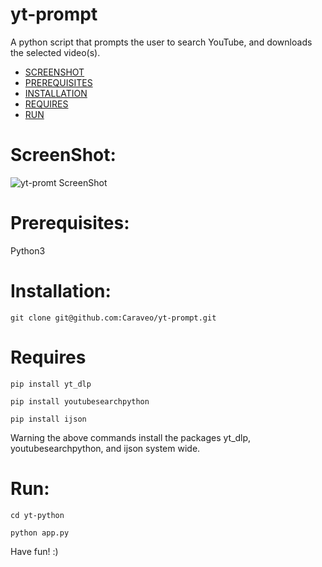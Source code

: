 # yt-prompt
A python script that prompts the user to search YouTube, and downloads the selected video(s).


- [SCREENSHOT](#ScreenShot)
- [PREREQUISITES](#Prerequisites)
- [INSTALLATION](#Installation)
- [REQUIRES](#Requires)
- [RUN](#Run)

# ScreenShot:
![yt-promt ScreenShot](/ScreenShot/screenshot.png?raw=true "yt-prompt Screen Shot")

# Prerequisites:
Python3

# Installation:

    git clone git@github.com:Caraveo/yt-prompt.git

# Requires

    pip install yt_dlp

    pip install youtubesearchpython

    pip install ijson

Warning the above commands install the packages yt_dlp, youtubesearchpython, and ijson system wide.

# Run: 

    cd yt-python

    python app.py


Have fun! :)